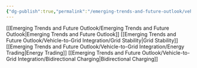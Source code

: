 ```yaml
---
{"dg-publish":true,"permalink":"/emerging-trends-and-future-outlook/vehicle-to-grid-integration/vehicle-to-grid-integration/"}
---
```


[[Emerging Trends and Future Outlook/Emerging Trends and Future Outlook\|Emerging Trends and Future Outlook]]
[[Emerging Trends and Future Outlook/Vehicle-to-Grid Integration/Grid Stability\|Grid Stability]]
[[Emerging Trends and Future Outlook/Vehicle-to-Grid Integration/Energy Trading\|Energy Trading]]
[[Emerging Trends and Future Outlook/Vehicle-to-Grid Integration/Bidirectional Charging\|Bidirectional Charging]]

